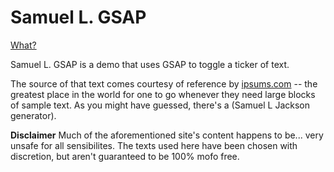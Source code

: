 # Samuel L. GSAP

[What?](../../assets/img/say-what-again.jpg)

Samuel L. GSAP is a demo that uses GSAP to toggle a ticker of text.

The source of that text comes courtesy of reference by [ipsums.com]() -- the greatest place in the world for one to go
whenever they need large blocks of sample text. As you might have guessed, there's a (Samuel L Jackson generator).

**Disclaimer** Much of the aforementioned site's content happens to be... very unsafe for all sensibilites. 
The texts used here have been chosen with discretion, but aren't guaranteed to be 100% mofo free. 

